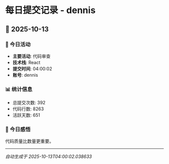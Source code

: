 # 每日提交记录 - dennis

## 📅 2025-10-13

### 🎯 今日活动
- **主要活动**: 代码审查
- **技术栈**: React
- **提交时间**: 04:00:02
- **账号**: dennis

### 📊 统计信息
- 总提交次数: 392
- 代码行数: 8263
- 活跃天数: 651

### 💭 今日感悟
代码质量比数量更重要。

---
*自动生成于 2025-10-13T04:00:02.038633*
